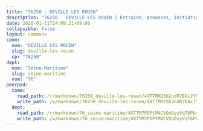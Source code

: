 ```yaml
---
title: "76250 - DEVILLE LES ROUEN"
description: "76250 - DEVILLE LES ROUEN | Entraide, Annonces, Initiatives"
date: 2020-01-11T14:09:21+09:00
collapsible: false
layout: commune
comm:
  nom: "DEVILLE LES ROUEN"
  slug: deville-les-rouen
  cp: "76250"
dept:
  nom: "Seine-Maritime"
  slug: seine-maritime
  num: "76"
peerpad:
  comm:
    read_path: /r/markdown/76250_deville-les-rouen/4XTTMH2Sb2ndR7EAcJYMbK4QyFiWDQ19jVH4KY8mpm5jt6Yek
    write_path: /w/markdown/76250_deville-les-rouen/4XTTMH2Sb2ndR7EAcJYMbK4QyFiWDQ19jVH4KY8mpm5jt6Yek-K3TgUWTU9QhJZsJATqqH62eCM5dt3HrP9QQHWRPMdEeDMGbCbHpZ2ZJiXYtYxuqD4yk8s3F5CS64ai2hxCa74AbdhHCB6VGSJyQHf3mnQP34Fzwep8GwRRKAuQR1MhZLXQL7j7pL
  dept:
    read_path: /r/markdown/76_seine-maritime/4XTTM7PDPtM4CVQoDyyVqT6Pbvj1SVtndpXJdTDsc7xwdMTdt
    write_path: /w/markdown/76_seine-maritime/4XTTM7PDPtM4CVQoDyyVqT6Pbvj1SVtndpXJdTDsc7xwdMTdt-K3TgUmo7Qwp8ZQz8qKFjC8WCY27ypEpX2c8BXeSV9rrPY1zRZn2SrYwkBXF8VnHkcepiXsccFfKHYuT2JNgSMXxLRaUGRu6o5B3BB15nZxEho97cTz3yC4eRTX4hZM1hcyAZrn8r
---
```


